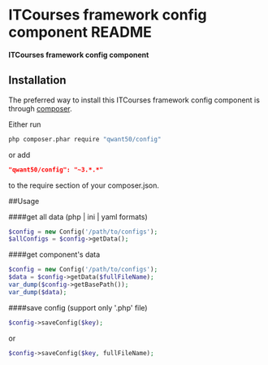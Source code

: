 
ITCourses framework config component README
============

**ITCourses framework config component**



## Installation

The preferred way to install this ITCourses framework config component is through [composer](http://getcomposer.org/download/).

Either run

```sh
php composer.phar require "qwant50/config"
```

or add

```json
"qwant50/config": "~3.*.*"
```

to the require section of your composer.json.


##Usage

####get all data (php | ini | yaml formats)
```php
$config = new Config('/path/to/configs');
$allConfigs = $config->getData();
```

####get component's data
```php
$config = new Config('/path/to/configs');
$data = $config->getData($fullFileName);
var_dump($config->getBasePath());
var_dump($data);
```

####save config (support only '.php' file)  
````php
$config->saveConfig($key);
````

or

````php
$config->saveConfig($key, fullFileName);
````


